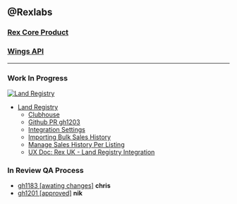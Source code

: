 ## @Rexlabs

### [Rex Core Product](md/rexlabs/rex-core-product/)

### [Wings API](md/rexlabs/wings-api/)

*** 

### Work In Progress

[![Land Registry](https://firebasestorage.googleapis.com/v0/b/docsify-react.appspot.com/o/Land%20Registry%2FHM%20Land%20Registry%20Sales%20History%20Data.png?alt=media&token=98ef4d9b-ff61-41d3-aa99-d2fccbbbcf4a)](md/rexlabs/Land_Registry/Land_Registry.md)

- [Land Registry](md/rexlabs/Land_Registry/Land_Registry.md)
    - [Clubhouse](https://app.clubhouse.io/rexlabs/story/30932/land-registry-integration)
    - [Github PR gh1203](https://github.com/rexlabsio/rex-app/pull/1203)
    - [Integration Settings](md/rexlabs/Land_Registry/Integration_Settings.md)
    - [Importing Bulk Sales History](md/rexlabs/Land_Registry/Importing_Bulk_Sales_History.md)
    - [Manage Sales History Per Listing](md/rexlabs/Land_Registry/Manage_Sales_History_Per_Listing.md)
    - [UX Doc: Rex UK - Land Registry Integration](https://docs.google.com/document/d/1OqpiBrKFJcKu4VwY-akVB4J79A6_1ZlgR_tLZoYC8BU/edit#heading=h.yduvmhvc306d)

### In Review QA Process
- [gh1183 [awating changes]](md/rexlabs/gh/1183.md) __chris__
- [gh1201 [approved]](md/rexlabs/gh/1201.md) __nik__